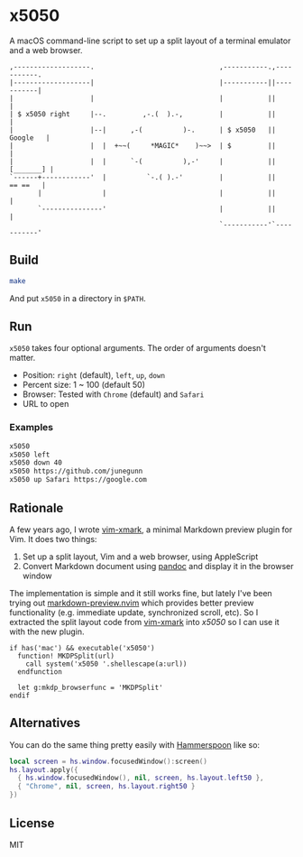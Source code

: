 x5050
=====

A macOS command-line script to set up a split layout of a terminal emulator
and a web browser.

```
,-------------------.                               ,-----------.,-----------.
|-------------------|                               |-----------||-----------|
|                   |                               |           ||           |
| $ x5050 right     |--.         ,-.(  ).-,         |           ||           |
|                   |--|      ,-(          )-.      | $ x5050   ||  Google   |
|                   |  |  +~~(     *MAGIC*    )~~>  | $         ||           |
|                   |  |      `-(          ),-'     |           || [_______] |
`------+------------'  |          `-.( ).-'         |           ||   == ==   |
       |               |                            |           ||           |
       `---------------'                            |           ||           |
                                                    `-----------'`-----------'
```

Build
-----

```sh
make
```

And put `x5050` in a directory in `$PATH`.

Run
---

`x5050` takes four optional arguments. The order of arguments doesn't matter.

- Position: `right` (default), `left`, `up`, `down`
- Percent size: 1 ~ 100 (default 50)
- Browser: Tested with `Chrome` (default) and `Safari`
- URL to open

### Examples

```sh
x5050
x5050 left
x5050 down 40
x5050 https://github.com/junegunn
x5050 up Safari https://google.com
```

Rationale
---------

A few years ago, I wrote [vim-xmark][xmark], a minimal Markdown preview plugin
for Vim. It does two things:

1. Set up a split layout, Vim and a web browser, using AppleScript
2. Convert Markdown document using [pandoc][pandoc] and display it in the
   browser window

The implementation is simple and it still works fine, but lately I've been
trying out [markdown-preview.nvim][mkdp] which provides better preview
functionality (e.g. immediate update, synchronized scroll, etc). So
I extracted the split layout code from [vim-xmark][xmark] into *x5050* so
I can use it with the new plugin.

```vim
if has('mac') && executable('x5050')
  function! MKDPSplit(url)
    call system('x5050 '.shellescape(a:url))
  endfunction

  let g:mkdp_browserfunc = 'MKDPSplit'
endif
```

[mkdp]:   https://github.com/iamcco/markdown-preview.nvim
[pandoc]: https://pandoc.org/
[xmark]:  https://github.com/junegunn/vim-xmark

Alternatives
------------

You can do the same thing pretty easily with
[Hammerspoon](http://www.hammerspoon.org/) like so:

```lua
local screen = hs.window.focusedWindow():screen()
hs.layout.apply({
  { hs.window.focusedWindow(), nil, screen, hs.layout.left50 },
  { "Chrome", nil, screen, hs.layout.right50 }
})
```

License
-------

MIT
